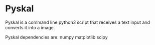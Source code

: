 # Pyskal

Pyskal is a command line python3 script that receives a text input and converts it into a image.

Pyskal dependencies are:
    numpy
    matplotlib
    scipy

 